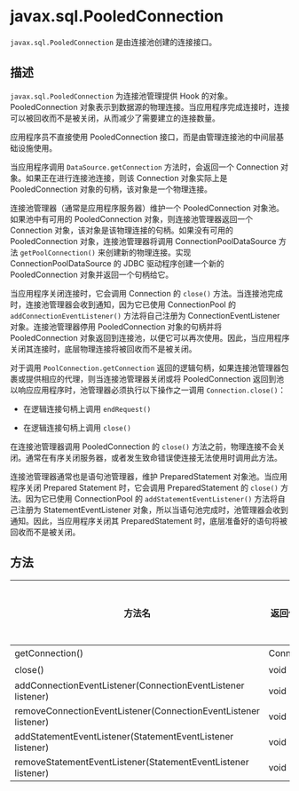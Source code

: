 # javax.sql.PooledConnection 

`javax.sql.PooledConnection` 是由连接池创建的连接接口。

## 描述 

`javax.sql.PooledConnection` 为连接池管理提供 Hook 的对象。PooledConnection 对象表示到数据源的物理连接。当应用程序完成连接时，连接可以被回收而不是被关闭，从而减少了需要建立的连接数量。

应用程序员不直接使用 PooledConnection 接口，而是由管理连接池的中间层基础设施使用。

当应用程序调用 `DataSource.getConnection` 方法时，会返回一个 Connection 对象。如果正在进行连接池连接，则该 Connection 对象实际上是 PooledConnection 对象的句柄，该对象是一个物理连接。

连接池管理器（通常是应用程序服务器）维护一个 PooledConnection 对象池。如果池中有可用的 PooledConnection 对象，则连接池管理器返回一个 Connection 对象，该对象是该物理连接的句柄。如果没有可用的 PooledConnection 对象，连接池管理器将调用 ConnectionPoolDataSource 方法 `getPoolConnection()` 来创建新的物理连接。实现 ConnectionPoolDataSource 的 JDBC 驱动程序创建一个新的 PooledConnection 对象并返回一个句柄给它。

当应用程序关闭连接时，它会调用 Connection 的 `close()` 方法。当连接池完成时，连接池管理器会收到通知，因为它已使用 ConnectionPool 的 `addConnectionEventListener()` 方法将自己注册为 ConnectionEventListener 对象。连接池管理器停用 PooledConnection 对象的句柄并将 PooledConnection 对象返回到连接池，以便它可以再次使用。因此，当应用程序关闭其连接时，底层物理连接将被回收而不是被关闭。

对于调用 `PoolConnection.getConnection` 返回的逻辑句柄，如果连接池管理器包裹或提供相应的代理，则当连接池管理器关闭或将 PooledConnection 返回到池以响应应用程序时，池管理器必须执行以下操作之一调用 `Connection.close()`：

* 在逻辑连接句柄上调用 `endRequest()` 

* 在逻辑连接句柄上调用 `close()`
 

在连接池管理器调用 PooledConnection 的 `close()` 方法之前，物理连接不会关闭。通常在有序关闭服务器，或者发生致命错误使连接无法使用时调用此方法。

连接池管理器通常也是语句池管理器，维护 PreparedStatement 对象池。当应用程序关闭 Prepared Statement 时，它会调用 PreparedStatement 的 `close()` 方法。因为它已使用 ConnectionPool 的 `addStatementEventListener()` 方法将自己注册为 StatementEventListener 对象，所以当语句池完成时，池管理器会收到通知。因此，当应用程序关闭其 PreparedStatement 时，底层准备好的语句将被回收而不是被关闭。

## 方法 


|                               方法名                            |   返回值类型    | Oracle 模式是否支持 JDBC 4 | MySQL 是否支持 JDBC 4 |
|-----------------------------------------------------------------|------------|----------------------|-------------------|
| getConnection()                                                 | Connection | 是                    | 是                 |
| close()                                                         | void       | 是                    | 是                 |
| addConnectionEventListener(ConnectionEventListener listener)    | void       | 是                    | 是                 |
| removeConnectionEventListener(ConnectionEventListener listener) | void       | 是                    | 是                 |
| addStatementEventListener(StatementEventListener listener)      | void       | 是                    | 是                 |
| removeStatementEventListener(StatementEventListener listener)   | void       | 是                    | 是                 |


